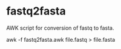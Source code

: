 fastq2fasta
===========

AWK script for conversion of fastq to fasta. 

awk -f fastq2fasta.awk file.fastq > file.fasta
